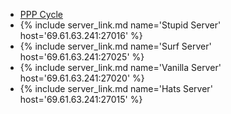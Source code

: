 * [PPP Cycle](/assets/images/pppcycle.jpg)
* {% include server_link.md name='Stupid Server'  host='69.61.63.241:27016' %}
* {% include server_link.md name='Surf Server'    host='69.61.63.241:27025' %}
* {% include server_link.md name='Vanilla Server' host='69.61.63.241:27020' %}
* {% include server_link.md name='Hats Server'    host='69.61.63.241:27015' %}

